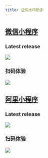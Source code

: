 ```yaml
---
title: 证件水印助手
---
```


## [微信小程序](https://github.com/cwamp/cwamp-wechat)

### Latest release

[![](https://img.shields.io/github/release/cwamp/cwamp-wechat.svg?color=%2309BB07&label=cwamp-wechat)](https://github.com/cwamp/cwamp-wechat/releases)

### 扫码体验

![](https://raw.githubusercontent.com/cwamp/cwamp-wechat/master/images/code.jpg)


## [阿里小程序](https://github.com/cwamp/cwamp-alipay)

### Latest release

[![](https://img.shields.io/github/release/cwamp/cwamp-alipay.svg?color=%23108ee9&label=cwamp-alipay)](https://github.com/cwamp/cwamp-alipay/releases)

### 扫码体验

![](https://raw.githubusercontent.com/cwamp/cwamp-alipay/master/images/code.jpg)

